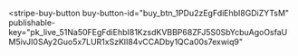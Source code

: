 <script type = "text/javascript" src = 'https://home-c19.incontact.com/inContact/ChatClient/js/embed.min.js'></script>
<script type ="text/javascript">
icPatronChat.init({serverHost:'https://home-c19.incontact.com',bus_no:4596165,poc:'6edbeef1-eda4-4a33-bb66-2d918e6cbeea',params:['FirstName','Last Name','first.last@company.com',555-555-5555]});

</script>

<script async
  src="https://js.stripe.com/v3/buy-button.js">
</script>

<stripe-buy-button
  buy-button-id="buy_btn_1PDu2zEgFdiEhbI8GDiZYTsM"
  publishable-key="pk_live_51Na50FEgFdiEhbI81KzsdKVBBP68ZFJ5S0SbYcbuAgoOsfaUM5ivJI0SAy2Guo5x7LUR1xSzKlI84vCCADby1QCa00s7exwiq9"
>
</stripe-buy-button>

